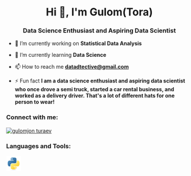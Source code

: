 <h1 align="center">Hi 👋, I'm Gulom(Tora) </h1>
<h3 align="center">Data Science Enthusiast and Aspiring Data Scientist</h3>

- 🔭 I’m currently working on **Statistical Data Analysis**

- 🌱 I’m currently learning **Data Science**

- 📫 How to reach me **datadtective@gmail.com**

- ⚡ Fun fact **I am a data science enthusiast and aspiring data scientist who once drove a semi truck, started a car rental business, and worked as a delivery driver. That's a lot of different hats for one person to wear!**

<h3 align="left">Connect with me:</h3>
<p align="left">
<a href="https://linkedin.com/in/gulomjon turaev" target="blank"><img align="center" src="https://raw.githubusercontent.com/rahuldkjain/github-profile-readme-generator/master/src/images/icons/Social/linked-in-alt.svg" alt="gulomjon turaev" height="30" width="40" /></a>
</p>

<h3 align="left">Languages and Tools:</h3>
<p align="left"> <a href="https://www.python.org" target="_blank" rel="noreferrer"> <img src="https://raw.githubusercontent.com/devicons/devicon/master/icons/python/python-original.svg" alt="python" width="40" height="40"/> </a> </p>

